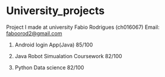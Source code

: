 # University_projects
Project I made at university
Fabio Rodrigues (ch016067)
Email: faboorod2@gmail.com

1. Android login App(Java) 85/100



2. Java Robot Simualation Coursework  82/100



3. Python Data science 82/100



